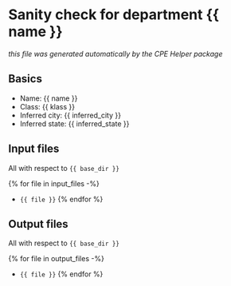 # Sanity check for department {{ name }}

*this file was generated automatically by the CPE Helper package*

## Basics

- Name: {{ name }}
- Class: {{ klass }}
- Inferred city: {{ inferred_city }}
- Inferred state: {{ inferred_state }}

## Input files

All with respect to `{{ base_dir }}`

{% for file in input_files -%}
- `{{ file }}`
{% endfor %}

## Output files

All with respect to `{{ base_dir }}`

{% for file in output_files -%}
- `{{ file }}`
{% endfor %}

